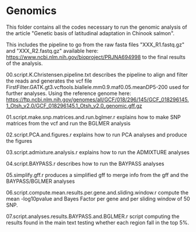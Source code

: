# Genomics

This folder contains all the codes necessary to run the genomic analysis of the article "Genetic basis of latitudinal adaptation in Chinook salmon".

This includes the pipeline to go from the raw fasta files "XXX_R1.fastq.gz" and "XXX_R2.fastq.gz" available here: https://www.ncbi.nlm.nih.gov/bioproject/PRJNA694998 to the final results of the analysis.

00.script.K.Christensen.pipeline.txt describes the pipeline to align and filter the reads and generates the vcf file FirstFilter.GATK.gt3.vcftools.biallele.mm0.9.maf0.05.meanDP5-200 used for further analyses.
Using the reference genome here: https://ftp.ncbi.nlm.nih.gov/genomes/all/GCF/018/296/145/GCF_018296145.1_Otsh_v2.0/GCF_018296145.1_Otsh_v2.0_genomic.gff.gz

01.script.make.snp.matrices.and.run.bglmer.r explains how to make SNP matrices from the vcf and run the BGLMER analysis

02.script.PCA.and.figures.r explains how to run PCA analyses and produce the figures

03.script.admixture.analysis.r explains how to run the ADMIXTURE analyses 

04.script.BAYPASS.r describes how to run the BAYPASS analyses 

05.simplify.gff.r produces a simplified gff to merge info from the gff and the BAYPASS/BGLMER analyses

06.script.compute.mean.results.per.gene.and.sliding.window.r compute the mean -log10pvalue and Bayes Factor per gene and per sliding window of 50 SNP.

07.script.analyses.results.BAYPASS.and.BGLMER.r script computing the results found in the main text testing whether each region fall in the top 5%.

